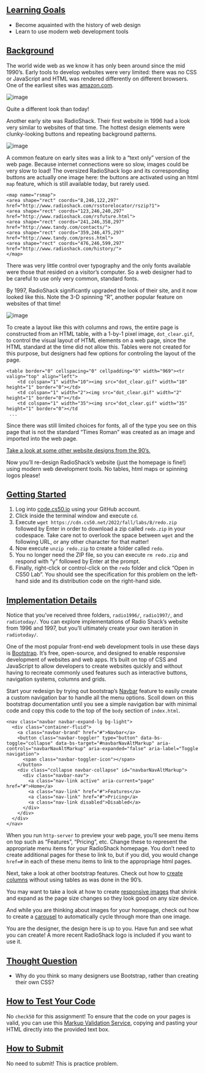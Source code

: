 <main class="col-md" style="margin-bottom: 272px; margin-top: 0px;">

<a data-id="" id="learning-goals" style="top: 0px;"></a><h2><a data-id="" href="#learning-goals">Learning Goals</a></h2>

<ul class="fa-ul">
  <li data-marker="*"><span class="fa-li"><i class="fas fa-square"></i></span>Become aquainted with the history of web design</li>
  <li data-marker="*"><span class="fa-li"><i class="fas fa-square"></i></span>Learn to use modern web development tools</li>
</ul>

<a data-id="" id="background" style="top: 0px;"></a><h2><a data-id="" href="#background">Background</a></h2>

<p>The world wide web as we know it has only been around since the mid 1990’s. Early tools to develop websites were very limited: there was no CSS or JavaScript and HTML was rendered differently on different browsers. One of the earliest sites was <a href="https://amazon.com">amazon.com</a>.</p>

![image](https://user-images.githubusercontent.com/90121815/198883712-bdf6a23a-cc2b-4b63-a817-62cce3e9951a.png)

<p>Quite a different look than today!</p>

<p>Another early site was RadioShack. Their first website in 1996 had a look very similar to websites of that time. The hottest design elements were clunky-looking buttons and repeating background patterns.</p>

![image](https://user-images.githubusercontent.com/90121815/198883725-0afed63c-d1e9-467f-9270-3f18a9948409.png)

<p>A common feature on early sites was a link to a “text only” version of the web page. Because internet connections were so slow, images could be very slow to load! The oversized RadioShack logo and its corresponding buttons are actually one image here: the buttons are activated using an html <code class="language-plaintext highlighter-rouge">map</code> feature, which is still available today, but rarely used.</p>

<div class="language-html highlighter-rouge"><div class="highlight"><pre class="highlight"><code><span class="nt">&lt;map</span> <span class="na">name=</span><span class="s">"rsmap"</span><span class="nt">&gt;</span>
<span class="nt">&lt;area</span> <span class="na">shape=</span><span class="s">"rect"</span> <span class="na">coords=</span><span class="s">"8,246,122,297"</span> <span class="na">href=</span><span class="s">"http://www.radioshack.com/rsstorelocator/rszip?1"</span><span class="nt">&gt;</span>
<span class="nt">&lt;area</span> <span class="na">shape=</span><span class="s">"rect"</span> <span class="na">coords=</span><span class="s">"123,246,240,297"</span> <span class="na">href=</span><span class="s">"http://www.radioshack.com/rsfuture.html"</span><span class="nt">&gt;</span>
<span class="nt">&lt;area</span> <span class="na">shape=</span><span class="s">"rect"</span> <span class="na">coords=</span><span class="s">"241,246,358,297"</span> <span class="na">href=</span><span class="s">"http://www.tandy.com/contacts/"</span><span class="nt">&gt;</span>
<span class="nt">&lt;area</span> <span class="na">shape=</span><span class="s">"rect"</span> <span class="na">coords=</span><span class="s">"359,246,475,297"</span> <span class="na">href=</span><span class="s">"http://www.tandy.com/press.html"</span><span class="nt">&gt;</span>
<span class="nt">&lt;area</span> <span class="na">shape=</span><span class="s">"rect"</span> <span class="na">coords=</span><span class="s">"476,246,599,297"</span> <span class="na">href=</span><span class="s">"http://www.radioshack.com/history/"</span><span class="nt">&gt;</span>
<span class="nt">&lt;/map&gt;</span>
</code></pre></div></div>

<p>There was very little control over typography and the only fonts available were those that resided on a visitor’s computer. So a web designer had to be careful to use only very common, standard fonts.</p>

<p>By 1997, RadioShack significantly upgraded the look of their site, and it now looked like this. Note the 3-D spinning “R”, another popular feature on websites of that time!</p>

![image](https://user-images.githubusercontent.com/90121815/198883758-2fc468f7-2d1a-4e98-a674-0bd72e8b96e3.png)

<p>To create a layout like this with columns and rows, the entire page is constructed from an HTML table, with a 1-by-1 pixel image, <code class="language-plaintext highlighter-rouge">dot_clear.gif</code>, to control the visual layout of HTML elements on a web page, since the HTML standard at the time did not allow this. Tables were not created for this purpose, but designers had few options for controling the layout of the page.</p>

<div class="language-html highlighter-rouge"><div class="highlight"><pre class="highlight"><code><span class="nt">&lt;table</span> <span class="na">border=</span><span class="s">"0"</span> <span class="na">cellspacing=</span><span class="s">"0"</span> <span class="na">cellpadding=</span><span class="s">"0"</span> <span class="na">width=</span><span class="s">"969"</span><span class="nt">&gt;&lt;tr</span> <span class="na">valign=</span><span class="s">"top"</span> <span class="na">align=</span><span class="s">"left"</span><span class="nt">&gt;</span>
	<span class="nt">&lt;td</span> <span class="na">colspan=</span><span class="s">"1"</span> <span class="na">width=</span><span class="s">"10"</span><span class="nt">&gt;&lt;img</span> <span class="na">src=</span><span class="s">"dot_clear.gif"</span> <span class="na">width=</span><span class="s">"10"</span> <span class="na">height=</span><span class="s">"1"</span> <span class="na">border=</span><span class="s">"0"</span><span class="nt">&gt;&lt;/td&gt;</span>
	<span class="nt">&lt;td</span> <span class="na">colspan=</span><span class="s">"1"</span> <span class="na">width=</span><span class="s">"2"</span><span class="nt">&gt;&lt;img</span> <span class="na">src=</span><span class="s">"dot_clear.gif"</span> <span class="na">width=</span><span class="s">"2"</span> <span class="na">height=</span><span class="s">"1"</span> <span class="na">border=</span><span class="s">"0"</span><span class="nt">&gt;&lt;/td&gt;</span>
	<span class="nt">&lt;td</span> <span class="na">colspan=</span><span class="s">"1"</span> <span class="na">width=</span><span class="s">"35"</span><span class="nt">&gt;&lt;img</span> <span class="na">src=</span><span class="s">"dot_clear.gif"</span> <span class="na">width=</span><span class="s">"35"</span> <span class="na">height=</span><span class="s">"1"</span> <span class="na">border=</span><span class="s">"0"</span><span class="nt">&gt;&lt;/td</span>
 <span class="err">...</span>
</code></pre></div></div>

<p>Since there was still limited choices for fonts, all of the type you see on this page that is not the standard “Times Roman” was created as an image and imported into the web page.</p>

<p><a href="https://www.justinmind.com/blog/10-90s-websites-designs-you-wont-believe-existed/">Take a look at some other website designs from the 90’s.</a></p>

<p>Now you’ll re-design RadioShack’s website (just the homepage is fine!) using modern web development tools. No tables, html maps or spinning logos please!</p>

<a data-id="" id="getting-started" style="top: 0px;"></a><h2><a data-id="" href="#getting-started">Getting Started</a></h2>

<ol>
  <li>Log into <a href="https://code.cs50.io/">code.cs50.io</a> using your GitHub account.</li>
  <li>Click inside the terminal window and execute <code class="language-plaintext highlighter-rouge">cd</code>.</li>
  <li>Execute <code class="language-plaintext highlighter-rouge">wget https://cdn.cs50.net/2022/fall/labs/8/redo.zip</code> followed by Enter in order to download a zip called <code class="language-plaintext highlighter-rouge">redo.zip</code> in your codespace. Take care not to overlook the space between <code class="language-plaintext highlighter-rouge">wget</code> and the following URL, or any other character for that matter!</li>
  <li>Now execute <code class="language-plaintext highlighter-rouge">unzip redo.zip</code> to create a folder called <code class="language-plaintext highlighter-rouge">redo</code>.</li>
  <li>You no longer need the ZIP file, so you can execute <code class="language-plaintext highlighter-rouge">rm redo.zip</code> and respond with “y” followed by Enter at the prompt.</li>
  <li>Finally, right-click or control-click on the <code class="language-plaintext highlighter-rouge">redo</code> folder and click “Open in CS50 Lab”. You should see the specification for this problem on the left-hand side and its distribution code on the right-hand side.</li>
</ol>

<a data-id="" id="implementation-details" style="top: 0px;"></a><h2><a data-id="" href="#implementation-details">Implementation Details</a></h2>

<p>Notice that you’ve received three folders, <code class="language-plaintext highlighter-rouge">radio1996/</code>, <code class="language-plaintext highlighter-rouge">radio1997/</code>, and <code class="language-plaintext highlighter-rouge">radiotoday/</code>. You can explore implementations of Radio Shack’s website from 1996 and 1997, but you’ll ultimately create your own iteration in <code class="language-plaintext highlighter-rouge">radiotoday/</code>.</p>

<p>One of the most popular front-end web development tools in use these days is <a href="https://getbootstrap.com/docs/">Bootstrap</a>. It’s free, open-source, and designed to enable responsive development of websites and web apps. It’s built on top of CSS and JavaScript to allow developers to create websites quickly and without having to recreate commonly used features such as interactive buttons, navigation systems, columns and grids.</p>

<p>Start your redesign by trying out bootstrap’s <a href="https://getbootstrap.com/docs/5.2/components/navbar/">Navbar</a> feature to easily create a custom navigation bar to handle all the menu options. Scoll down on this bootstrap documentation until you see a simple navigation bar with minimal code and copy this code to the top of the <code class="language-plaintext highlighter-rouge">body</code> section of <code class="language-plaintext highlighter-rouge">index.html</code>.</p>

<div class="language-html highlighter-rouge"><div class="highlight"><pre class="highlight"><code><span class="nt">&lt;nav</span> <span class="na">class=</span><span class="s">"navbar navbar-expand-lg bg-light"</span><span class="nt">&gt;</span>
  <span class="nt">&lt;div</span> <span class="na">class=</span><span class="s">"container-fluid"</span><span class="nt">&gt;</span>
    <span class="nt">&lt;a</span> <span class="na">class=</span><span class="s">"navbar-brand"</span> <span class="na">href=</span><span class="s">"#"</span><span class="nt">&gt;</span>Navbar<span class="nt">&lt;/a&gt;</span>
    <span class="nt">&lt;button</span> <span class="na">class=</span><span class="s">"navbar-toggler"</span> <span class="na">type=</span><span class="s">"button"</span> <span class="na">data-bs-toggle=</span><span class="s">"collapse"</span> <span class="na">data-bs-target=</span><span class="s">"#navbarNavAltMarkup"</span> <span class="na">aria-controls=</span><span class="s">"navbarNavAltMarkup"</span> <span class="na">aria-expanded=</span><span class="s">"false"</span> <span class="na">aria-label=</span><span class="s">"Toggle navigation"</span><span class="nt">&gt;</span>
      <span class="nt">&lt;span</span> <span class="na">class=</span><span class="s">"navbar-toggler-icon"</span><span class="nt">&gt;&lt;/span&gt;</span>
    <span class="nt">&lt;/button&gt;</span>
    <span class="nt">&lt;div</span> <span class="na">class=</span><span class="s">"collapse navbar-collapse"</span> <span class="na">id=</span><span class="s">"navbarNavAltMarkup"</span><span class="nt">&gt;</span>
      <span class="nt">&lt;div</span> <span class="na">class=</span><span class="s">"navbar-nav"</span><span class="nt">&gt;</span>
        <span class="nt">&lt;a</span> <span class="na">class=</span><span class="s">"nav-link active"</span> <span class="na">aria-current=</span><span class="s">"page"</span> <span class="na">href=</span><span class="s">"#"</span><span class="nt">&gt;</span>Home<span class="nt">&lt;/a&gt;</span>
        <span class="nt">&lt;a</span> <span class="na">class=</span><span class="s">"nav-link"</span> <span class="na">href=</span><span class="s">"#"</span><span class="nt">&gt;</span>Features<span class="nt">&lt;/a&gt;</span>
        <span class="nt">&lt;a</span> <span class="na">class=</span><span class="s">"nav-link"</span> <span class="na">href=</span><span class="s">"#"</span><span class="nt">&gt;</span>Pricing<span class="nt">&lt;/a&gt;</span>
        <span class="nt">&lt;a</span> <span class="na">class=</span><span class="s">"nav-link disabled"</span><span class="nt">&gt;</span>Disabled<span class="nt">&lt;/a&gt;</span>
      <span class="nt">&lt;/div&gt;</span>
    <span class="nt">&lt;/div&gt;</span>
  <span class="nt">&lt;/div&gt;</span>
<span class="nt">&lt;/nav&gt;</span>
</code></pre></div></div>

<p>When you run <code class="language-plaintext highlighter-rouge">http-server</code> to preview your web page, you’ll see menu items on top such as “Features”, “Pricing”, etc. Change these to represent the appropriate menu items for your RadioShack homepage. You don’t need to create additional pages for these to link to, but if you did, you would change <code class="language-plaintext highlighter-rouge">href=#</code> in each of these menu items to link to the appropriage html pages.</p>

<p>Next, take a look at other bootstrap features. Check out how to <a href="https://getbootstrap.com/docs/5.2/layout/columns/">create columns</a> without using tables as was done in the 90’s.</p>

<p>You may want to take a look at how to create <a href="https://getbootstrap.com/docs/5.2/content/images/">responsive images</a> that shrink and expand as the page size changes so they look good on any size device.</p>

<p>And while you are thinking about images for your homepage, check out how to create a <a href="https://getbootstrap.com/docs/5.2/components/carousel/">carousel</a> to automatically cycle through more than one image.</p>

<p>You are the designer, the design here is up to you. Have fun and see what you can create! A more recent RadioShack logo is included if you want to use it.</p>

<a data-id="" id="thought-question" style="top: 0px;"></a><h2><a data-id="" href="#thought-question">Thought Question</a></h2>

<ul class="fa-ul">
  <li data-marker="*"><span class="fa-li"><i class="fas fa-square"></i></span>Why do you think so many designers use Bootstrap, rather than creating their own CSS?</li>
</ul>

<a data-id="" id="how-to-test-your-code" style="top: 0px;"></a><h2><a data-id="" href="#how-to-test-your-code">How to Test Your Code</a></h2>

<p>No <code class="language-plaintext highlighter-rouge">check50</code> for this assignment! To ensure that the code on your pages is valid, you can use this <a href="https://validator.w3.org/#validate_by_input">Markup Validation Service</a>, copying and pasting your HTML directly into the provided text box.</p>

<a data-id="" id="how-to-submit" style="top: 0px;"></a><h2><a data-id="" href="#how-to-submit">How to Submit</a></h2>

<p>No need to submit! This is practice problem.</p>


   
